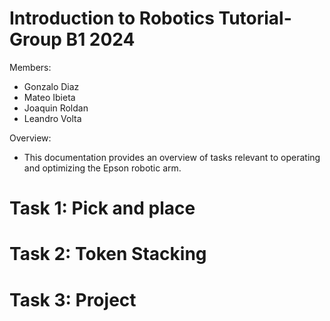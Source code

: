 # Introduction to Robotics Tutorial- Group B1 2024

Members: 
- Gonzalo Diaz
- Mateo Ibieta
- Joaquin Roldan
- Leandro Volta


Overview:
- This documentation provides an overview of tasks relevant to operating and optimizing the Epson robotic arm.


# Task 1: Pick and place

# Task 2: Token Stacking

# Task 3: Project
